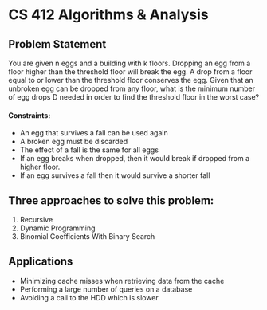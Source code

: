 # CS 412 Algorithms & Analysis

## Problem Statement
You are given n eggs and a building with k floors. Dropping an egg from a floor higher than the threshold floor will break the egg. A drop from a floor equal to or lower than the threshold floor conserves the egg. Given that an unbroken egg can be dropped from any floor, what is the minimum number of egg drops D needed in order to find the threshold floor in the worst case? 

####  Constraints:
* An egg that survives a fall can be used again <br>
* A broken egg must be discarded <br>
* The effect of a fall is the same for all eggs
* If an egg breaks when dropped, then it would break if dropped from a higher floor. <br>
* If an egg survives a fall then it would survive a shorter fall <br>

## Three approaches to solve this problem:
1. Recursive<br>
2. Dynamic Programming<br>
2. Binomial Coefficients With Binary Search<br>

## Applications
* Minimizing cache misses when retrieving data from the cache<br>
* Performing a large number of queries on a database<br>
* Avoiding a call to the HDD which is slower<br>
